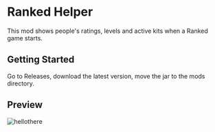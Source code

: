 # Ranked Helper

This mod shows people's ratings, levels and active kits when a Ranked game starts.

## Getting Started

Go to Releases, download the latest version, move the jar to the mods directory.

## Preview

![hellothere](https://i.imgur.com/MeUsuve.png)

